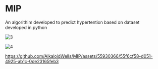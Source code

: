 # MIP
An algorithim developed to predict hypertention based on dataset developed in python


![3](https://github.com/AlkaloidWells/MIP/assets/55930366/cd7af6eb-f4c0-4506-82b3-720bfc714686)



![4](https://github.com/AlkaloidWells/MIP/assets/55930366/e84168f0-b7b3-4fd9-81ea-54051031331e)




https://github.com/AlkaloidWells/MIP/assets/55930366/55f6cf58-d051-4925-ab1c-0de23165feb3


